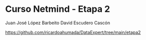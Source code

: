 # Curso Netmind - Etapa 2
Juan José López Barbeito
David Escudero Cascón

https://github.com/ricardoahumada/DataExpert/tree/main/etapa2


